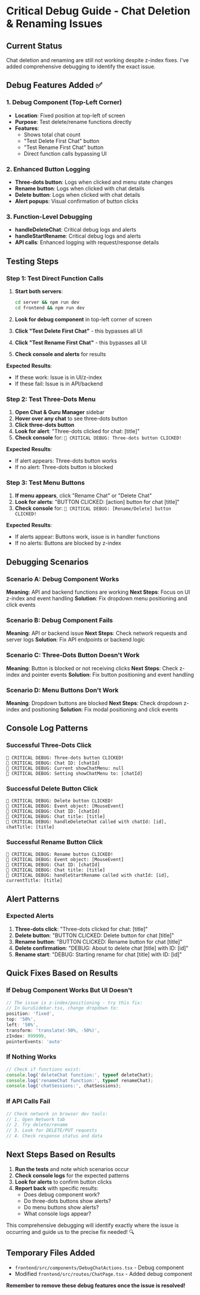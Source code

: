 # Critical Debug Guide - Chat Deletion & Renaming Issues

## Current Status
Chat deletion and renaming are still not working despite z-index fixes. I've added comprehensive debugging to identify the exact issue.

## Debug Features Added ✅

### 1. Debug Component (Top-Left Corner)
- **Location**: Fixed position at top-left of screen
- **Purpose**: Test delete/rename functions directly
- **Features**: 
  - Shows total chat count
  - "Test Delete First Chat" button
  - "Test Rename First Chat" button
  - Direct function calls bypassing UI

### 2. Enhanced Button Logging
- **Three-dots button**: Logs when clicked and menu state changes
- **Rename button**: Logs when clicked with chat details
- **Delete button**: Logs when clicked with chat details
- **Alert popups**: Visual confirmation of button clicks

### 3. Function-Level Debugging
- **handleDeleteChat**: Critical debug logs and alerts
- **handleStartRename**: Critical debug logs and alerts
- **API calls**: Enhanced logging with request/response details

## Testing Steps

### Step 1: Test Direct Function Calls
1. **Start both servers**:
   ```bash
   cd server && npm run dev
   cd frontend && npm run dev
   ```

2. **Look for debug component** in top-left corner of screen
3. **Click "Test Delete First Chat"** - this bypasses all UI
4. **Click "Test Rename First Chat"** - this bypasses all UI
5. **Check console and alerts** for results

**Expected Results**:
- If these work: Issue is in UI/z-index
- If these fail: Issue is in API/backend

### Step 2: Test Three-Dots Menu
1. **Open Chat & Guru Manager** sidebar
2. **Hover over any chat** to see three-dots button
3. **Click three-dots button**
4. **Look for alert**: "Three-dots clicked for chat: [title]"
5. **Check console** for: `🚨 CRITICAL DEBUG: Three-dots button CLICKED!`

**Expected Results**:
- If alert appears: Three-dots button works
- If no alert: Three-dots button is blocked

### Step 3: Test Menu Buttons
1. **If menu appears**, click "Rename Chat" or "Delete Chat"
2. **Look for alerts**: "BUTTON CLICKED: [action] button for chat [title]"
3. **Check console** for: `🚨 CRITICAL DEBUG: [Rename/Delete] button CLICKED!`

**Expected Results**:
- If alerts appear: Buttons work, issue is in handler functions
- If no alerts: Buttons are blocked by z-index

## Debugging Scenarios

### Scenario A: Debug Component Works
**Meaning**: API and backend functions are working
**Next Steps**: Focus on UI z-index and event handling
**Solution**: Fix dropdown menu positioning and click events

### Scenario B: Debug Component Fails
**Meaning**: API or backend issue
**Next Steps**: Check network requests and server logs
**Solution**: Fix API endpoints or backend logic

### Scenario C: Three-Dots Button Doesn't Work
**Meaning**: Button is blocked or not receiving clicks
**Next Steps**: Check z-index and pointer events
**Solution**: Fix button positioning and event handling

### Scenario D: Menu Buttons Don't Work
**Meaning**: Dropdown buttons are blocked
**Next Steps**: Check dropdown z-index and positioning
**Solution**: Fix modal positioning and click events

## Console Log Patterns

### Successful Three-Dots Click
```
🚨 CRITICAL DEBUG: Three-dots button CLICKED!
🚨 CRITICAL DEBUG: Chat ID: [chatId]
🚨 CRITICAL DEBUG: Current showChatMenu: null
🚨 CRITICAL DEBUG: Setting showChatMenu to: [chatId]
```

### Successful Delete Button Click
```
🚨 CRITICAL DEBUG: Delete button CLICKED!
🚨 CRITICAL DEBUG: Event object: [MouseEvent]
🚨 CRITICAL DEBUG: Chat ID: [chatId]
🚨 CRITICAL DEBUG: Chat title: [title]
🚨 CRITICAL DEBUG: handleDeleteChat called with chatId: [id], chatTitle: [title]
```

### Successful Rename Button Click
```
🚨 CRITICAL DEBUG: Rename button CLICKED!
🚨 CRITICAL DEBUG: Event object: [MouseEvent]
🚨 CRITICAL DEBUG: Chat ID: [chatId]
🚨 CRITICAL DEBUG: Chat title: [title]
🚨 CRITICAL DEBUG: handleStartRename called with chatId: [id], currentTitle: [title]
```

## Alert Patterns

### Expected Alerts
1. **Three-dots click**: "Three-dots clicked for chat: [title]"
2. **Delete button**: "BUTTON CLICKED: Delete button for chat [title]"
3. **Rename button**: "BUTTON CLICKED: Rename button for chat [title]"
4. **Delete confirmation**: "DEBUG: About to delete chat [title] with ID: [id]"
5. **Rename start**: "DEBUG: Starting rename for chat [title] with ID: [id]"

## Quick Fixes Based on Results

### If Debug Component Works But UI Doesn't
```javascript
// The issue is z-index/positioning - try this fix:
// In GuruSidebar.tsx, change dropdown to:
position: 'fixed',
top: '50%',
left: '50%',
transform: 'translate(-50%, -50%)',
zIndex: 999999,
pointerEvents: 'auto'
```

### If Nothing Works
```javascript
// Check if functions exist:
console.log('deleteChat function:', typeof deleteChat);
console.log('renameChat function:', typeof renameChat);
console.log('chatSessions:', chatSessions);
```

### If API Calls Fail
```javascript
// Check network in browser dev tools:
// 1. Open Network tab
// 2. Try delete/rename
// 3. Look for DELETE/PUT requests
// 4. Check response status and data
```

## Next Steps Based on Results

1. **Run the tests** and note which scenarios occur
2. **Check console logs** for the expected patterns
3. **Look for alerts** to confirm button clicks
4. **Report back** with specific results:
   - Does debug component work?
   - Do three-dots buttons show alerts?
   - Do menu buttons show alerts?
   - What console logs appear?

This comprehensive debugging will identify exactly where the issue is occurring and guide us to the precise fix needed! 🔍

## Temporary Files Added
- `frontend/src/components/DebugChatActions.tsx` - Debug component
- Modified `frontend/src/routes/ChatPage.tsx` - Added debug component

**Remember to remove these debug features once the issue is resolved!**
